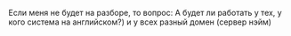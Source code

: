 Если меня не будет на разборе, то вопрос: 
А будет ли работать у тех, у кого система на английском?)
и у всех разный домен (сервер нэйм)

